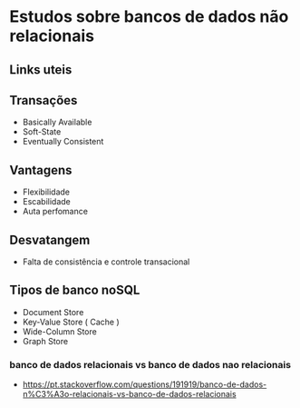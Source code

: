 # Estudos sobre bancos de dados não relacionais

## Links uteis

## Transações

- Basically Available
- Soft-State
- Eventually Consistent

## Vantagens

- Flexibilidade
- Escabilidade
- Auta perfomance

## Desvatangem

- Falta de consistência e controle transacional

## Tipos de banco noSQL

- Document Store
- Key-Value Store ( Cache )
- Wide-Column Store
- Graph Store

### banco de dados relacionais vs banco de dados nao relacionais

- https://pt.stackoverflow.com/questions/191919/banco-de-dados-n%C3%A3o-relacionais-vs-banco-de-dados-relacionais
